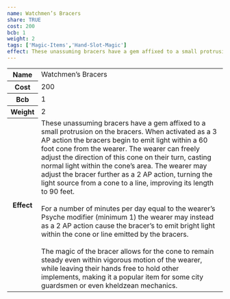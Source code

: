 ```yaml
---
name: Watchmen’s Bracers
share: TRUE
cost: 200
bcb: 1
weight: 2
tags: ['Magic-Items','Hand-Slot-Magic']
effect: These unassuming bracers have a gem affixed to a small protrusion on the bracers. When activated as a 3 AP action the bracers begin to emit light within a 60 foot cone from the wearer. The wearer can freely adjust the direction of this cone on their turn, casting normal light within the cone’s area. The wearer may adjust the bracer further as a 2 AP action, turning the light source from a cone to a line, improving its length to 90 feet.<br><br>For a number of minutes per day equal to the wearer’s Psyche modifier (minimum 1) the wearer may instead as a 2 AP action cause the bracer’s to emit bright light within the cone or line emitted by the bracers.<br><br>The magic of the bracer allows for the cone to remain steady even within vigorous motion of the wearer, while leaving their hands free to hold other implements, making it a popular item for some city guardsmen or even kheldzean mechanics.
---
```

<p><span style="overflow-x: auto;"><table><tbody><tr><th>Name</th><td>Watchmen’s Bracers</td></tr><tr><th>Cost</th><td>200</td></tr><tr><th>Bcb</th><td>1</td></tr><tr><th>Weight</th><td>2</td></tr><tr><th>Effect</th><td>These unassuming bracers have a gem affixed to a small protrusion on the bracers. When activated as a 3 AP action the bracers begin to emit light within a 60 foot cone from the wearer. The wearer can freely adjust the direction of this cone on their turn, casting normal light within the cone’s area. The wearer may adjust the bracer further as a 2 AP action, turning the light source from a cone to a line, improving its length to 90 feet.<br><br>For a number of minutes per day equal to the wearer’s Psyche modifier (minimum 1) the wearer may instead as a 2 AP action cause the bracer’s to emit bright light within the cone or line emitted by the bracers.<br><br>The magic of the bracer allows for the cone to remain steady even within vigorous motion of the wearer, while leaving their hands free to hold other implements, making it a popular item for some city guardsmen or even kheldzean mechanics.</td></tr></tbody></table></span></p>